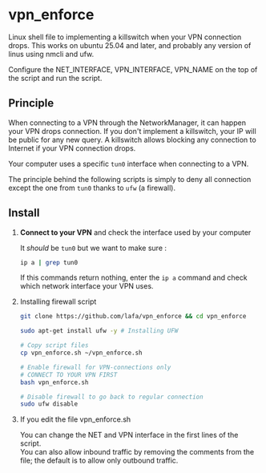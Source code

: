 # vpn_enforce
Linux shell file to implementing a killswitch when your VPN connection drops.
This works on ubuntu 25.04 and later, and probably any version of linus using nmcli and ufw.

Configure the NET_INTERFACE, VPN_INTERFACE, VPN_NAME on the top of the script and run the script.

## Principle

When connecting to a VPN through the NetworkManager, it can happen your VPN drops connection. If you don't implement a killswitch, your IP will be public for any new query. A killswitch allows blocking any connection to Internet if your VPN connection drops.

Your computer uses a specific `tun0` interface when connecting to a VPN. 

The principle behind the following scripts is simply to deny all connection except the one from `tun0` thanks to `ufw` (a firewall).

## Install

1. **Connect to your VPN** and check the interface used by your computer

    It _should_ be `tun0` but we want to make sure :

    ```bash
    ip a | grep tun0
    ```

    If this commands return nothing, enter the `ip a` command and check which network interface your VPN uses.

2. Installing firewall script

    ```bash
    git clone https://github.com/lafa/vpn_enforce && cd vpn_enforce

    sudo apt-get install ufw -y # Installing UFW

    # Copy script files
    cp vpn_enforce.sh ~/vpn_enforce.sh

    # Enable firewall for VPN-connections only
    # CONNECT TO YOUR VPN FIRST
    bash vpn_enforce.sh

    # Disable firewall to go back to regular connection
    sudo ufw disable
    ```
3. If you edit the file vpn_enforce.sh
   
   You can change the NET and VPN interface in the first lines of the script.  
   You can also allow inbound traffic by removing the comments from the file; the default is to allow only outbound traffic.
